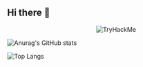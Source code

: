 ## Hi there 👋

<center><img src="https://tryhackme-badges.s3.amazonaws.com/JackTallis.png" alt="TryHackMe"></center>

![Anurag's GitHub stats](https://github-readme-stats.vercel.app/api?username=JackTallis&show_icons=true&theme=dark)

![Top Langs](https://github-readme-stats.vercel.app/api/top-langs/?username=JackTallis&layout=compact&show_icons=true&theme=dark)

<!--
**JackTallis/JackTallis** is a ✨ _special_ ✨ repository because its `README.md` (this file) appears on your GitHub profile.

Here are some ideas to get you started:

- 🔭 I’m currently working on ...
- 🌱 I’m currently learning ...
- 👯 I’m looking to collaborate on ...
- 🤔 I’m looking for help with ...
- 💬 Ask me about ...
- 📫 How to reach me: ...
- 😄 Pronouns: ...
- ⚡ Fun fact: ...
-->
